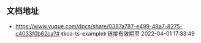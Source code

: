 ## 文档地址
  - https://www.yuque.com/docs/share/0387a787-e499-48a7-8275-c4033f0b62ca?# 《koa-ts-example》
    链接有效期至 2022-04-01 17:33:49
